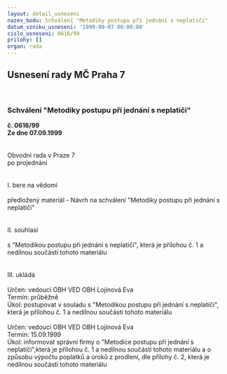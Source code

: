 ```yaml
---
layout: detail_usneseni
nazev_bodu: Schválení "Metodiky postupu při jednání s neplatiči"
datum_vzniku_usneseni: '1999-09-07 00:00:00'
cislo_usneseni: 0616/99
prilohy: []
organ: rada
---
```

<div id="ucUsn_pList" class="usn">
	<span><h2>Usnesení rady MČ Praha 7 </h2>
<br></span><div class="standBody">
<span><h3>Schválení "Metodiky postupu při jednání s neplatiči"</h3></span><div class="center">
		<strong>č. 0616/99</strong><br>
	</div>
<div class="center">
		<strong>Ze dne 07.09.1999</strong><br><br>
	</div>
<br>Obvodní rada v Praze 7<br>po projednání<br><br><br>I.	bere na vědomí<br><br> předložený materiál - Návrh na schválení "Metodiky postupu při jednání s neplatiči"<br><br><br>II.	souhlasí <br><br>s "Metodikou postupu při jednání s neplatiči", která je přílohou č. 1 a nedílnou součástí tohoto materiálu<br><br><br>III.	ukládá <br><br> Určen:	vedoucí OBH	VED OBH Lojínová Eva<br>Termín: průběžně<br>Úkol:	postupovat v souladu s "Metodikou postupu při jednání s neplatiči", která je přílohou č. 1 a nedílnou součástí tohoto materiálu<br> <br> Určen:	vedoucí OBH	VED OBH Lojínová Eva<br>Termín: 15.09.1999<br>Úkol:	informovat správní firmy o "Metodice postupu při jednání s neplatiči",která je přílohou č. 1 a nedílnou součástí tohoto materiálu a o  způsobu výpočtu poplatků a úroků z prodlení, dle přílohy č. 2, která je nedílnou součástí tohoto materiálu <br>
</div>
</div>